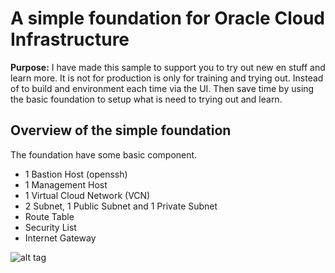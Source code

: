 # A simple foundation for Oracle Cloud Infrastructure
**Purpose:** 
I have made this sample to support you to try out new en stuff and learn more. It is not for production is only for training and trying out. 
Instead of to build and environment each time via the UI. Then save time by using the basic foundation to setup what is need to trying out and learn.

## Overview of the simple foundation
The foundation have some basic component.
* 1 Bastion Host (openssh)
* 1 Management Host
* 1 Virtual Cloud Network (VCN)
* 2 Subnet, 1 Public Subnet and 1 Private Subnet
* Route Table
* Security List
* Internet Gateway

![alt tag](http://www.biks.net/wp-content/uploads/2018/06/oci_demo_env-1.png "Overview")